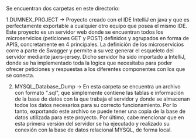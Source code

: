 Se encuentran dos carpetas en este directorio:

1.DUMNEX_PROJECT -> Proyecto creado con el IDE IntelliJ en java y que es perfectamente exportable a cualquier otro equipo que posea el 
mismo IDE. Este proyecto es un servidor web donde se encuentran todos los microservicios (peticiones GET y POST) definidos y agrupados en 
forma de APIS, concretamente en 4 principales. La definición de los microservicios corre a parte de Swagger y permite a su vez generar el
esqueleto del servidor mediante jaxrs-jersey. Dicho servidor ha sido importado a IntelliJ, donde se ha implementado toda la lógica que 
necesitaba para poder ofrecer peticiones y respuestas a los diferentes componentes con los que se conecta.

2. MYSQL_Database_Dump -> En esta carpeta se encuentra un archivo con formato ".sql", que simplemente contiene las tablas e información 
de la base de datos con la que trabaja el servidor y donde se almacenan todos los datos necesarios para su correcto funcionamiento. Por lo
tanto, exportando este archivo se puede tener una copia de la base de datos utilizada para este proyecto. Por último, cabe mencionar que 
en esta primera versión del servidor se ha ejecutado y realizado su conexión con la base de datos relacional MYSQL, de forma local.
